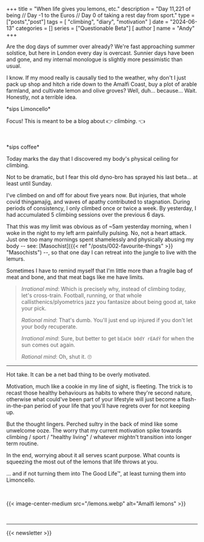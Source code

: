 +++
title = "When life gives you lemons, etc."
description = "Day 11,221 of being // Day -1 to the Euros // Day 0 of taking a rest day from sport."
type = ["posts","post"]
tags = [
    "climbing",
    "diary",
    "motivation"
]
date = "2024-06-13"
categories = []
series = ["Questionable Beta"]
[ author ]
  name = "Andy"
+++

Are the dog days of summer over already? We're fast approaching summer solstice, but here in London every day is overcast. Sunnier days have been and gone, and my internal monologue is slightly more pessimistic than usual. 

I know. If my mood really is causally tied to the weather, why don't I just pack up shop and hitch a ride down to the Amalfi Coast, buy a plot of arable farmland, and cultivate lemon and olive groves? Well, duh... because... Wait. Honestly, not a terrible idea. 

\*sips Limoncello\* 

Focus! This is meant to be a blog about 👉 *climbing*. 👈 

&nbsp;

\*sips coffee\* 


Today marks the day that I discovered my body's physical ceiling for climbing. 

Not to be dramatic, but I fear this old dyno-bro has sprayed his last beta... at least until Sunday. 

I've climbed on and off for about five years now. But injuries, that whole covid thingamajig, and waves of apathy contributed to stagnation. During periods of consistency, I only climbed once or twice a week. By yesterday, I had accumulated 5 climbing sessions over the previous 6 days.

That this was my limit was obvious as of ~5am yesterday morning, when I woke in the night to my left arm painfully pulsing. No, not a heart attack. Just one too many mornings spent shamelessly and physically abusing my body -- see: [Masochist]({{< ref "/posts/002-favourite-things" >}} "Masochists") --, so that one day I can retreat into the jungle to live with the lemurs. 


Sometimes I have to remind myself that I'm little more than a fragile bag of meat and bone, and that meat bags like me have limits. 

> *Irrational mind*: Which is precisely why, instead of climbing today, let's cross-train. Football, running, or that whole callisthenics/plyometrics jazz you fantasize about being good at, take your pick.
> 
> *Rational mind*: That's dumb. You'll just end up injured if you don't let your body recuperate. 
> 
> *Irrational mind*: Sure, but better to get `bEaCH b0dY rEAdÝ` for when the sun comes out again. 
> 
> *Rational mind*: Oh, shut it. 🙄


---

Hot take. It can be a net bad thing to be overly motivated. 

Motivation, much like a cookie in my line of sight, is fleeting. The trick is to recast those healthy behaviours as habits to where they're second nature, otherwise what could've been part of your lifestyle will just become a flash-in-the-pan period of your life that you'll have regrets over for not keeping up. 

But the thought lingers. Perched sultry in the back of mind like some unwelcome ooze. The worry that my current motivation spike towards climbing / sport / "healthy living" / whatever mightn't transition into longer term routine. 

In the end, worrying about it all serves scant purpose. What counts is squeezing the most out of the lemons that life throws at you. 

... and if not turning them into The Good Life™, at least turning them into Limoncello. 


&nbsp;

{{< image-center-medium src="/lemons.webp" alt="Amalfi lemons" >}}

&nbsp;


---

{{< newsletter >}}
